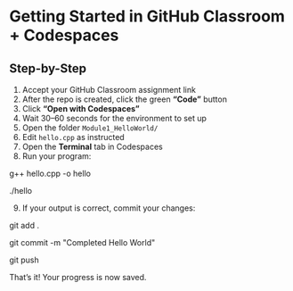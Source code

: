 # Getting Started in GitHub Classroom + Codespaces

## Step-by-Step

1. Accept your GitHub Classroom assignment link
2. After the repo is created, click the green **“Code”** button
3. Click **“Open with Codespaces”**
4. Wait 30–60 seconds for the environment to set up
5. Open the folder `Module1_HelloWorld/`
6. Edit `hello.cpp` as instructed
7. Open the **Terminal** tab in Codespaces
8. Run your program:

g++ hello.cpp -o hello

./hello

9. If your output is correct, commit your changes:

git add .

git commit -m "Completed Hello World"

git push

That’s it! Your progress is now saved.
